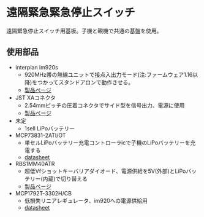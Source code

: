 # 遠隔緊急緊急停止スイッチ

 遠隔緊急停止スイッチ用基板。子機と親機で共通の基盤を使用。

## 使用部品

- interplan im920s
  - 920MHz帯の無線ユニットで接点入出力モード(注:ファームウェア1.16以降)をつかってスタンドアロンで動作させる。
  - [製品ページ](https://www.interplan.co.jp/solution/wireless/im920s/)
- JST XAコネクタ
  - 2.54mmピッチの圧着コネクタでサイド型を信号出力、電源に使用
  - [製品ページ](https://www.jst-mfg.com/product/detail.php?series=272)
- 未定
  - 1sell LiPoバッテリー
- MCP73831-2ATI/OT
  - 単セルLiPoバッテリー充電コントローラicで子機のLiPoバッテリーを充電する
  - [datasheet](https://akizukidenshi.com/download/ds/microchip/mcp73831_73832.pdf)
- RBS1MM40ATR
  - 超低Vfショットキーバリアダイオード、電源供給を5V(外部)とLiPoバッテリー(内蔵)で切り替える
  - [製品ページ](https://www.rohm.co.jp/products/diodes/schottky-barrier-diodes/ultra-low-vf/rb161mm-20-product)
- MCP1792T-3302H/CB
  - 低損失リニアレギュレータ、im920への電源供給用
  - [datasheet](https://akizukidenshi.com/download/ds/microchip/mcp1792.pdf)
